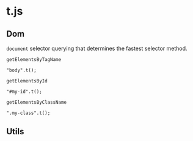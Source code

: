 # t.js

## Dom
`document` selector querying that determines the fastest selector method.

`getElementsByTagName`
```
"body".t();
```

`getElementsById`
```
"#my-id".t();
```

`getElementsByClassName`
```
".my-class".t();
```

## Utils
